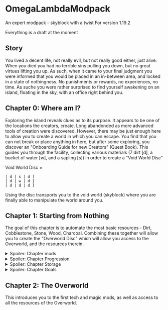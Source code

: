 # OmegaLambdaModpack
An expert modpack - skyblock with a twist
For version 1.19.2

Everything is a draft at the moment

## Story
You lived a decent life, not really evil, but not really good either, just alive. When you died you had no terrible sins pulling you down, but no great virtues lifting you up. As such, when it came to your final judgment you were informed that you would be placed in an in-between area, and locked in a state of nothingness. No punishments or rewards, no experiences, no time.
As suche you were rather surprised to find yourself awakening on an island, floating in the sky, with an office right behind you.

## Chapter 0: Where am I?
Exploring the island reveals clues as to its purpose. It appears to be one of the locations the creators, create. Long abandonded as more advanced tools of creation were discovered. However, there may be just enough here to allow you to create a world in which you can escape. You find that you can not break or place anything in here, but after some exploring, you discover an "Onboarding Guide for new Creators" (Quest Book). This guides you through the facility, collecting various materials (7 dirt [d], a bucket of water [w], and a sapling [s]) in order to create a "Void World Disc"

Void World Disc = 
```
[ d | s | d ]
[ d | w | d ]
[ d | d | d ]
```

Using the disc transports you to the void world (skyblock) where you are finally able to manipulate the world around you.

## Chapter 1: Starting from Nothing
The goal of this chapter is to automate the most basic resources - Dirt, Cobblestone, Stone, Wood, Charcoal. Combining these together will allow you to create the "Overworld Disc" which will allow you access to the Overworld, and the resources therein.

<details>
  <summary>Spoiler: Chapter mods</summary>
  <ul>
    <li>Ex Nihilo: Sequentia (https://www.curseforge.com/minecraft/mc-mods/ex-nihilo-sequentia)</li>
    <li>Extra Golems (https://www.curseforge.com/minecraft/mc-mods/extra-golems)</li>
    <li>Immersive Mob Farms (Not Yet Created)</li>
  </ul>
</details>

<details>
  <summary>Spoiler: Chapter Progression</summary>
  <ol>
    <li>Start on a sky island with a water source block, a bit of dirt, and a stonewood tree.</li>
    <li>The stonewood tree drops Stonewood logs, Stonewood saplings, and Stonewood fruit</li>
    <li>The Stonewood logs can be used to make a composter, which can be filled with saplings to produce bonemeal.</li>
    <li>Bonemeal can be used to get pumpkin seeds, eggplants, and other necessary ingredients.</li>
    <li>The Stonewood logs can be used to make an Ex Nihilo Barrel and Crucible</li>
  </ol>
</details>


<details> 
  <summary>Spoiler: Chapter Storage</summary>
  <ul>
    <li>Vanilla Chests</li>
  </ul>
</details>


<details> 
  <summary>Spoiler: Chapter Goals</summary>
  <ul>
    <li>Stonewood Tree</li>
    <li>Cobblestone Golem</li>
    <li>Dirt Golem</li>
    <li>Stonewood Golem</li>
    <li>Charcoal Golem</li>
  </ul>
</details>


## Chapter 2: The Overworld
This introduces you to the first tech and magic mods, as well as access to all the resources of the Overworld.
